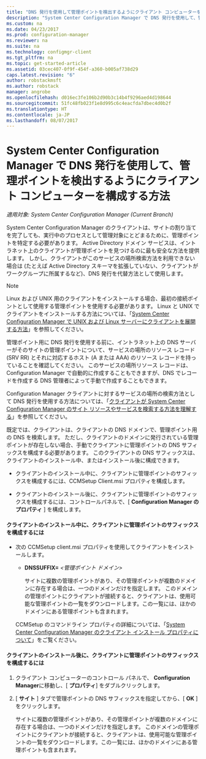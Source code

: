 ```yaml
---
title: "DNS 発行を使用して管理ポイントを検出するようにクライアント コンピューターを構成する | Microsoft Docs"
description: "System Center Configuration Manager で DNS 発行を使用して、管理ポイントを検出するようにクライアント コンピューターを設定します。"
ms.custom: na
ms.date: 04/23/2017
ms.prod: configuration-manager
ms.reviewer: na
ms.suite: na
ms.technology: configmgr-client
ms.tgt_pltfrm: na
ms.topic: get-started-article
ms.assetid: 03cec407-0f9f-454f-a360-b005af738d29
caps.latest.revision: "6"
author: robstackmsft
ms.author: robstack
manager: angrobe
ms.openlocfilehash: d016ec3fe106b2d90b3c14b4f9296aed4d198644
ms.sourcegitcommit: 51fc48fb023f1e8d995c6c4eacfda7dbec4d0b2f
ms.translationtype: HT
ms.contentlocale: ja-JP
ms.lasthandoff: 08/07/2017
---
```

# <a name="how-to-configure-client-computers-to-find-management-points-by-using-dns-publishing-in-system-center-configuration-manager"></a>System Center Configuration Manager で DNS 発行を使用して、管理ポイントを検出するようにクライアント コンピューターを構成する方法

*適用対象: System Center Configuration Manager (Current Branch)*

System Center Configuration Manager のクライアントは、サイトの割り当てを完了しても、実行中のプロセスとして管理対象にとどまるために、管理ポイントを特定する必要があります。 Active Directory ドメイン サービスは、イントラネット上のクライアントが管理ポイントを見つけるのに最も安全な方法を提供します。 しかし、クライアントがこのサービスの場所検索方法を利用できない場合は (たとえば Active Directory スキーマを拡張していない、クライアントがワークグループに所属するなど)、DNS 発行を代替方法として使用します。  

> [!NOTE]  
>  Linux および UNIX 用のクライアントをインストールする場合、最初の接続ポイントとして使用する管理ポイントを使用する必要があります。 Linux と UNIX でクライアントをインストールする方法については、「[System Center Configuration Manager で UNIX および Linux サーバーにクライアントを展開する方法](../../../core/clients/deploy/deploy-clients-to-unix-and-linux-servers.md)」を参照してください。  

 管理ポイント用に DNS 発行を使用する前に、イントラネット上の DNS サーバーがそのサイトの管理ポイントについて、サービスの場所のリソース レコード (SRV RR) とそれに対応するホスト (A または AAA) のリソース レコードを持っていることを確認してください。 このサービスの場所リソース レコードは、Configuration Manager で自動的に作成することもできますが、DNS でレコードを作成する DNS 管理者によって手動で作成することもできます。  

 Configuration Manager クライアントに対するサービスの場所の検索方法として DNS 発行を使用する方法については、「[クライアントが System Center Configuration Manager のサイト リソースやサービスを検索する方法を理解する](../../../core/plan-design/hierarchy/understand-how-clients-find-site-resources-and-services.md)」を参照してください。  

 既定では、クライアントは、クライアントの DNS ドメインで、管理ポイント用の DNS を検索します。 ただし、クライアントのドメインに発行されている管理ポイントが存在しない場合、手動でクライアントに管理ポイントの DNS サフィックスを構成する必要があります。 このクライアントの DNS サフィックスは、クライアントのインストール中、またはインストール後に構成できます。  

-   クライアントのインストール中に、クライアントに管理ポイントのサフィックスを構成するには、CCMSetup Client.msi プロパティを構成します。  

-   クライアントのインストール後に、クライアントに管理ポイントのサフィックスを構成するには、コントロールパネルで、[ **Configuration Manager のプロパティ** ] を構成します。  

#### <a name="to-configure-clients-for-a-management-point-suffix-during-client-installation"></a>クライアントのインストール中に、クライアントに管理ポイントのサフィックスを構成するには  

-   次の CCMSetup client.msi プロパティを使用してクライアントをインストールします。  

    -   **DNSSUFFIX=** *&lt;管理ポイント ドメイン\>*  

         サイトに複数の管理ポイントがあり、その管理ポイントが複数のドメインに存在する場合は、一つのドメインだけを指定します。 このドメインの管理ポイントにクライアントが接続すると、クライアントは、使用可能な管理ポイントの一覧をダウンロードします。この一覧には、ほかのドメインにある管理ポイントも含まれます。  

     CCMSetup のコマンドライン プロパティの詳細については、「[System Center Configuration Manager のクライアント インストール プロパティについて](../../../core/clients/deploy/about-client-installation-properties.md)」をご覧ください。  

#### <a name="to-configure-clients-for-a-management-point-suffix-after-client-installation"></a>クライアントのインストール後に、クライアントに管理ポイントのサフィックスを構成するには  

1.  クライアント コンピューターのコントロール パネルで、 **Configuration Manager**に移動し、[ **プロパティ**] をダブルクリックします。  

2.  [ **サイト** ] タブで管理ポイントの DNS サフィックスを指定してから、[ **OK** ] をクリックします。  

     サイトに複数の管理ポイントがあり、その管理ポイントが複数のドメインに存在する場合は、一つのドメインだけを指定します。 このドメインの管理ポイントにクライアントが接続すると、クライアントは、使用可能な管理ポイントの一覧をダウンロードします。この一覧には、ほかのドメインにある管理ポイントも含まれます。
